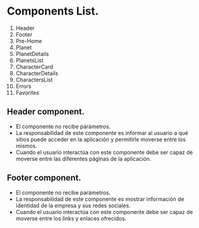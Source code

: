 # Components List.

1. Header
2. Footer
3. Pre-Home
4. Planet
5. PlanetDetails
6. PlanetsList
7. CharacterCard
8. CharacterDetails
9. CharactersList
10. Errors
11. Favorites

## Header component.

- El componente no recibe parámetros.
- La responsabilidad de este componente es informar al usuario a qué sitios puede acceder en la aplicación y permitirle moverse entre los mismos.
- Cuando el usuario interactúa con este componente debe ser capaz de moverse entre las diferentes páginas de la aplicación.

## Footer component.

- El componente no recibe parámetros.
- La responsabilidad de este componente es mostrar información de identidad de la empresa y sus redes sociales.
- Cuando el usuario interactúa con este componente debe ser capaz de moverse entre los links y enlaces ofrecidos.
